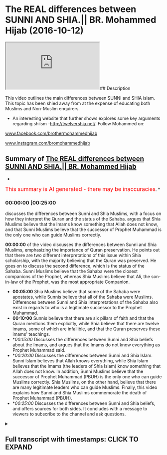 # The REAL differences between SUNNI AND SHIA.|| BR. Mohammed Hijab (2016-10-12)

<iframe loading='lazy' src='https://www.youtube.com/embed/zZx5B1P8IM8'></iframe>## Description

This video outlines the main differences between SUNNI and SHIA islam. This topic has been shied away from at the expense of educating both Muslims and Non-Muslim enquirers.

- An interesting website that further shows explores some key arguments regarding shiism -http://twelvershia.net/.
Follow Mohammed on:

www.facebook.com/brothermohammedhijab

www.instagram.com/bromohammedhijab

## Summary of [The REAL differences between SUNNI AND SHIA.|| BR. Mohammed Hijab](https://www.youtube.com/watch?v=zZx5B1P8IM8)


*

<span style="color:red; font-size:125%">This summary is AI generated - there may be inaccuracies</span>. [](/)*

### <a onclick="modifyYTiframeseektime('1500')">00:00:00 [00:25:00</a>

 discusses the differences between Sunni and Shia Muslims, with a focus on how they interpret the Quran and the status of the Sahaba.  argues that Shia Muslims believe that the Imams know something that Allah does not know, and that Sunni Muslims believe that the successor of Prophet Muhammad is the only one who can guide Muslims correctly.

**<a onclick="modifyYTiframeseektime('0')">00:00:00</a>** of the video discusses the differences between Sunni and Shia Muslims, emphasizing the importance of Quran preservation. He points out that there are two different interpretations of this issue within Shia scholarship, with the majority believing that the Quran was preserved. He goes on to discuss the second difference, which is the status of the Sahaba. Sunni Muslims believe that the Sahaba were the closest companions of the Prophet, whereas Shia Muslims believe that Ali, the son-in-law of the Prophet, was the most appropriate Companion.
* **<a onclick="modifyYTiframeseektime('300')">00:05:00</a>** Shia Muslims believe that some of the Sahaba were apostates, while Sunnis believe that all of the Sahaba were Muslims. Differences between Sunni and Shia interpretations of the Sahaba also exist in regards to who is a legitimate successor to the Prophet Muhammad.
* **<a onclick="modifyYTiframeseektime('600')">00:10:00</a>** Sunnis believe that there are six pillars of faith and that the Quran mentions them explicitly, while Shia believe that there are twelve imams, some of which are infallible, and that the Quran preserves these imams' teachings.
* **<a onclick="modifyYTiframeseektime('900')">00:15:00</a>* Discusses the differences between Sunni and Shia beliefs about the Imams, and argues that the Imams do not know everything as Prophet Muhammad said.
* **<a onclick="modifyYTiframeseektime('1200')">00:20:00</a>* Discusses the differences between Sunni and Shia Islam. Sunni Islam believes that Allah knows everything, while Shia Islam believes that the Imams (the leaders of Shia Islam) know something that Allah does not know. In addition, Sunni Muslims believe that the successor of Prophet Muhammad (PBUH) is the only one who can guide Muslims correctly. Shia Muslims, on the other hand, believe that there are many legitimate leaders who can guide Muslims. Finally, this video explains how Sunni and Shia Muslims commemorate the death of Prophet Muhammad (PBUH).
* **<a onclick="modifyYTiframeseektime('1500')">00:25:00</a>* Discusses the differences between Sunni and Shia beliefs, and offers sources for both sides. It concludes with a message to viewers to subscribe to the channel and ask questions.

<details><summary><h2>Full transcript with timestamps: CLICK TO EXPAND</h2></summary>

<a onclick="modifyYTiframeseektime('1)')">0:00:01 leaders feel so dirty<\/a>
<a onclick="modifyYTiframeseektime('6)')">0:00:06 easy what Jamie I thought miss Molloy<\/a>
<a onclick="modifyYTiframeseektime('12)')">0:00:12 r-rahman r-rahim<\/a>
<a onclick="modifyYTiframeseektime('14)')">0:00:14 today one will be talking about is I'm<\/a>
<a onclick="modifyYTiframeseektime('15)')">0:00:15 going to be talking about the<\/a>
<a onclick="modifyYTiframeseektime('16)')">0:00:16 differences between Sunnis and Shia and<\/a>
<a onclick="modifyYTiframeseektime('18)')">0:00:18 this is something which people need to<\/a>
<a onclick="modifyYTiframeseektime('20)')">0:00:20 know the educate about be informed about<\/a>
<a onclick="modifyYTiframeseektime('22)')">0:00:22 and also it's an important thing for the<\/a>
<a onclick="modifyYTiframeseektime('25)')">0:00:25 truth seeker to be able to have access<\/a>
<a onclick="modifyYTiframeseektime('27)')">0:00:27 to so without further ado do I'm going<\/a>
<a onclick="modifyYTiframeseektime('31)')">0:00:31 to talk about something that the Sunnis<\/a>
<a onclick="modifyYTiframeseektime('32)')">0:00:32 or other people from maybe a non-muslim<\/a>
<a onclick="modifyYTiframeseektime('35)')">0:00:35 perspective would think about when they<\/a>
<a onclick="modifyYTiframeseektime('37)')">0:00:37 think about yes or they think about as<\/a>
<a onclick="modifyYTiframeseektime('39)')">0:00:39 things like motor marriages may be<\/a>
<a onclick="modifyYTiframeseektime('41)')">0:00:41 temporary marriage<\/a>
<a onclick="modifyYTiframeseektime('43)')">0:00:43 Takia which is the ability for or the<\/a>
<a onclick="modifyYTiframeseektime('45)')">0:00:45 allowance for share to be able to lie<\/a>
<a onclick="modifyYTiframeseektime('47)')">0:00:47 any in sense situations and maybe<\/a>
<a onclick="modifyYTiframeseektime('50)')">0:00:50 potentially the damaja D de Maddie for<\/a>
<a onclick="modifyYTiframeseektime('54)')">0:00:54 the share is obviously different in<\/a>
<a onclick="modifyYTiframeseektime('55)')">0:00:55 character in description and the<\/a>
<a onclick="modifyYTiframeseektime('58)')">0:00:58 metaphor the Sunnis and potentially they<\/a>
<a onclick="modifyYTiframeseektime('62)')">0:01:02 might be acquainted with the fact that<\/a>
<a onclick="modifyYTiframeseektime('65)')">0:01:05 you know she has believed that Ali<\/a>
<a onclick="modifyYTiframeseektime('67)')">0:01:07 should have been the successor to the<\/a>
<a onclick="modifyYTiframeseektime('69)')">0:01:09 Prophet and Sunnis believe that the buck<\/a>
<a onclick="modifyYTiframeseektime('72)')">0:01:12 should have been a successful project<\/a>
<a onclick="modifyYTiframeseektime('73)')">0:01:13 when people think about the differences<\/a>
<a onclick="modifyYTiframeseektime('75)')">0:01:15 between Sunni and Shia these are the<\/a>
<a onclick="modifyYTiframeseektime('77)')">0:01:17 kind of things that come into or crop<\/a>
<a onclick="modifyYTiframeseektime('78)')">0:01:18 into your mind I want to say something<\/a>
<a onclick="modifyYTiframeseektime('81)')">0:01:21 to you guys I think these are not<\/a>
<a onclick="modifyYTiframeseektime('83)')">0:01:23 actually the primary differences between<\/a>
<a onclick="modifyYTiframeseektime('86)')">0:01:26 Sunni and Shiah the primary differences<\/a>
<a onclick="modifyYTiframeseektime('89)')">0:01:29 between Sunni and Shia I would say hola<\/a>
<a onclick="modifyYTiframeseektime('93)')">0:01:33 alum are three number one is the status<\/a>
<a onclick="modifyYTiframeseektime('97)')">0:01:37 of the Quran number two is the Sahaba<\/a>
<a onclick="modifyYTiframeseektime('102)')">0:01:42 and number three or the Companions the<\/a>
<a onclick="modifyYTiframeseektime('104)')">0:01:44 profitable through is Amana these are<\/a>
<a onclick="modifyYTiframeseektime('106)')">0:01:46 three things which I would say are the<\/a>
<a onclick="modifyYTiframeseektime('109)')">0:01:49 pillars of difference between Sunnis and<\/a>
<a onclick="modifyYTiframeseektime('111)')">0:01:51 Shia so I'm mentioning these things not<\/a>
<a onclick="modifyYTiframeseektime('114)')">0:01:54 to cause a fitna or corruption in the<\/a>
<a onclick="modifyYTiframeseektime('116)')">0:01:56 land or something like this I mention<\/a>
<a onclick="modifyYTiframeseektime('118)')">0:01:58 these things because it's the right of<\/a>
<a onclick="modifyYTiframeseektime('119)')">0:01:59 the consumer to understand these<\/a>
<a onclick="modifyYTiframeseektime('122)')">0:02:02 differences when conceptualizing Islam<\/a>
<a onclick="modifyYTiframeseektime('124)')">0:02:04 in general now the first thing we can<\/a>
<a onclick="modifyYTiframeseektime('127)')">0:02:07 talk about quickly is a Quran now the<\/a>
<a onclick="modifyYTiframeseektime('130)')">0:02:10 Quran clearly is Muslims believe send<\/a>
<a onclick="modifyYTiframeseektime('133)')">0:02:13 on top of mohammed by the angel gabriel<\/a>
<a onclick="modifyYTiframeseektime('135)')">0:02:15 etc but being honest here I have to be<\/a>
<a onclick="modifyYTiframeseektime('139)')">0:02:19 honest that when you look into the<\/a>
<a onclick="modifyYTiframeseektime('141)')">0:02:21 classical Shia scholarship it's very<\/a>
<a onclick="modifyYTiframeseektime('144)')">0:02:24 clear that there's a difference of<\/a>
<a onclick="modifyYTiframeseektime('145)')">0:02:25 opinion between the scholars in Shia and<\/a>
<a onclick="modifyYTiframeseektime('147)')">0:02:27 the shear school reform especially the<\/a>
<a onclick="modifyYTiframeseektime('150)')">0:02:30 12 she at school of thought as it<\/a>
<a onclick="modifyYTiframeseektime('152)')">0:02:32 relates to the preservation of the Quran<\/a>
<a onclick="modifyYTiframeseektime('154)')">0:02:34 so there are these who take the the<\/a>
<a onclick="modifyYTiframeseektime('157)')">0:02:37 Islamic position that darkness preserves<\/a>
<a onclick="modifyYTiframeseektime('159)')">0:02:39 its and under Prophet and the things<\/a>
<a onclick="modifyYTiframeseektime('161)')">0:02:41 that we've been reiterating and this on<\/a>
<a onclick="modifyYTiframeseektime('163)')">0:02:43 our channel so you can refer to it and<\/a>
<a onclick="modifyYTiframeseektime('164)')">0:02:44 those Shia who basically don't take this<\/a>
<a onclick="modifyYTiframeseektime('167)')">0:02:47 large position and this is in this<\/a>
<a onclick="modifyYTiframeseektime('170)')">0:02:50 scholarship and they don't basically<\/a>
<a onclick="modifyYTiframeseektime('171)')">0:02:51 believe it before honest preserved<\/a>
<a onclick="modifyYTiframeseektime('173)')">0:02:53 because they don't see that the Sahaba<\/a>
<a onclick="modifyYTiframeseektime('174)')">0:02:54 or the Companions have done a good job<\/a>
<a onclick="modifyYTiframeseektime('177)')">0:02:57 in preserving the Quran and of course<\/a>
<a onclick="modifyYTiframeseektime('180)')">0:03:00 some of the it's the classical scholars<\/a>
<a onclick="modifyYTiframeseektime('183)')">0:03:03 I can call them are people like a table<\/a>
<a onclick="modifyYTiframeseektime('185)')">0:03:05 row see who actually wrote a book called<\/a>
<a onclick="modifyYTiframeseektime('188)')">0:03:08 in translation the fossil clipper first<\/a>
<a onclick="modifyYTiframeseektime('192)')">0:03:12 of all Qatar basically the final say<\/a>
<a onclick="modifyYTiframeseektime('194)')">0:03:14 Fattah leaf kitab ruble are bad they<\/a>
<a onclick="modifyYTiframeseektime('198)')">0:03:18 envy in the lack of pro the corruption<\/a>
<a onclick="modifyYTiframeseektime('201)')">0:03:21 of the book of the lord of the Lord's<\/a>
<a onclick="modifyYTiframeseektime('203)')">0:03:23 which here means obviously Allah so this<\/a>
<a onclick="modifyYTiframeseektime('207)')">0:03:27 is one example<\/a>
<a onclick="modifyYTiframeseektime('208)')">0:03:28 Romanian in his book cash alisov he also<\/a>
<a onclick="modifyYTiframeseektime('213)')">0:03:33 mentions the fact in page 117 that the<\/a>
<a onclick="modifyYTiframeseektime('217)')">0:03:37 he believes that the Quran is not<\/a>
<a onclick="modifyYTiframeseektime('219)')">0:03:39 present however this shouldn't be said<\/a>
<a onclick="modifyYTiframeseektime('223)')">0:03:43 without also saying that there are other<\/a>
<a onclick="modifyYTiframeseektime('226)')">0:03:46 people like Ali kami one of the one of<\/a>
<a onclick="modifyYTiframeseektime('229)')">0:03:49 the air Kamel sorry Ally can read one of<\/a>
<a onclick="modifyYTiframeseektime('232)')">0:03:52 the shoe one of the Shia she you have<\/a>
<a onclick="modifyYTiframeseektime('235)')">0:03:55 said that the Quran is preserved so<\/a>
<a onclick="modifyYTiframeseektime('237)')">0:03:57 there are two different of repeater two<\/a>
<a onclick="modifyYTiframeseektime('240)')">0:04:00 kinds of opinions exist within she has<\/a>
<a onclick="modifyYTiframeseektime('242)')">0:04:02 clearly now those who have the opinion<\/a>
<a onclick="modifyYTiframeseektime('245)')">0:04:05 that Quran to preserve which I genuinely<\/a>
<a onclick="modifyYTiframeseektime('248)')">0:04:08 believe are the majority I genuinely<\/a>
<a onclick="modifyYTiframeseektime('251)')">0:04:11 believe I personally believe are the<\/a>
<a onclick="modifyYTiframeseektime('253)')">0:04:13 overwhelming majority but because I<\/a>
<a onclick="modifyYTiframeseektime('257)')">0:04:17 would love to believe that and I think<\/a>
<a onclick="modifyYTiframeseektime('259)')">0:04:19 that is true but it's very difficult to<\/a>
<a onclick="modifyYTiframeseektime('260)')">0:04:20 find out through sociological studies of<\/a>
<a onclick="modifyYTiframeseektime('263)')">0:04:23 mr. Ono<\/a>
<a onclick="modifyYTiframeseektime('264)')">0:04:24 those who do believe that<\/a>
<a onclick="modifyYTiframeseektime('266)')">0:04:26 and is preserved and the Quran is the<\/a>
<a onclick="modifyYTiframeseektime('268)')">0:04:28 word of Allah subhana Allah and this be<\/a>
<a onclick="modifyYTiframeseektime('270)')">0:04:30 sent down to mohammed salah salem which<\/a>
<a onclick="modifyYTiframeseektime('272)')">0:04:32 is the normative islamic position those<\/a>
<a onclick="modifyYTiframeseektime('275)')">0:04:35 who have that islamic position we can<\/a>
<a onclick="modifyYTiframeseektime('277)')">0:04:37 then talk about the second thing which<\/a>
<a onclick="modifyYTiframeseektime('280)')">0:04:40 we're going to segue into now it with a<\/a>
<a onclick="modifyYTiframeseektime('283)')">0:04:43 bit more conviction number two here<\/a>
<a onclick="modifyYTiframeseektime('285)')">0:04:45 which is what we said we're going to<\/a>
<a onclick="modifyYTiframeseektime('287)')">0:04:47 talk about in terms of the steps is the<\/a>
<a onclick="modifyYTiframeseektime('290)')">0:04:50 status of the Sahaba the Sahaba<\/a>
<a onclick="modifyYTiframeseektime('293)')">0:04:53 what is the sir what are who others have<\/a>
<a onclick="modifyYTiframeseektime('295)')">0:04:55 a Sahab are basically the Companions of<\/a>
<a onclick="modifyYTiframeseektime('297)')">0:04:57 the Prophet the Companions of the<\/a>
<a onclick="modifyYTiframeseektime('299)')">0:04:59 Prophet asahi V is a companion the<\/a>
<a onclick="modifyYTiframeseektime('302)')">0:05:02 Sahaba other companions endless Elohim<\/a>
<a onclick="modifyYTiframeseektime('306)')">0:05:06 are described as a hobby as someone who<\/a>
<a onclick="modifyYTiframeseektime('309)')">0:05:09 has met the Prophet Malachi and Nabi<\/a>
<a onclick="modifyYTiframeseektime('311)')">0:05:11 whoever has let the pro met the prophet<\/a>
<a onclick="modifyYTiframeseektime('313)')">0:05:13 and he's a what kind of walk me learn<\/a>
<a onclick="modifyYTiframeseektime('315)')">0:05:15 and he's a more he was a Muslim or she<\/a>
<a onclick="modifyYTiframeseektime('317)')">0:05:17 was a Muslim and were metal eidetic and<\/a>
<a onclick="modifyYTiframeseektime('320)')">0:05:20 then died upon this idea slam so as a<\/a>
<a onclick="modifyYTiframeseektime('324)')">0:05:24 hobby according to Islamic the Islamic<\/a>
<a onclick="modifyYTiframeseektime('326)')">0:05:26 tradition of the sorry the Anderson of<\/a>
<a onclick="modifyYTiframeseektime('327)')">0:05:27 Jamaat tradition is someone who's met<\/a>
<a onclick="modifyYTiframeseektime('330)')">0:05:30 the Prophet died upon Islam and there's<\/a>
<a onclick="modifyYTiframeseektime('331)')">0:05:31 nothing to show that he is not a Muslim<\/a>
<a onclick="modifyYTiframeseektime('333)')">0:05:33 now from a Sunni perspective the Sahaba<\/a>
<a onclick="modifyYTiframeseektime('338)')">0:05:38 are seen as the transmitters of the<\/a>
<a onclick="modifyYTiframeseektime('342)')">0:05:42 revelation by both the Quran and the<\/a>
<a onclick="modifyYTiframeseektime('344)')">0:05:44 Sunnah now if if we do take the Shia<\/a>
<a onclick="modifyYTiframeseektime('348)')">0:05:48 position which I'm going to outline in a<\/a>
<a onclick="modifyYTiframeseektime('350)')">0:05:50 second then we would if we take our<\/a>
<a onclick="modifyYTiframeseektime('353)')">0:05:53 skeptical extreme to its max we could<\/a>
<a onclick="modifyYTiframeseektime('356)')">0:05:56 actually say that the Quran would be<\/a>
<a onclick="modifyYTiframeseektime('358)')">0:05:58 corrupted by having said this what do<\/a>
<a onclick="modifyYTiframeseektime('362)')">0:06:02 the see a sec I mean if you look at<\/a>
<a onclick="modifyYTiframeseektime('364)')">0:06:04 Kathy which is the second most<\/a>
<a onclick="modifyYTiframeseektime('365)')">0:06:05 authoritative book or salute Kathy and<\/a>
<a onclick="modifyYTiframeseektime('368)')">0:06:08 it's actually three sections and Kathy<\/a>
<a onclick="modifyYTiframeseektime('370)')">0:06:10 is about 83 for this year or sulfur on<\/a>
<a onclick="modifyYTiframeseektime('374)')">0:06:14 cetera if you look at carefully which is<\/a>
<a onclick="modifyYTiframeseektime('376)')">0:06:16 the second most authoritative book for<\/a>
<a onclick="modifyYTiframeseektime('378)')">0:06:18 the four she ad you'll find that it says<\/a>
<a onclick="modifyYTiframeseektime('381)')">0:06:21 in caffeine and I'll put the references<\/a>
<a onclick="modifyYTiframeseektime('383)')">0:06:23 maybe in the description box that can<\/a>
<a onclick="modifyYTiframeseektime('387)')">0:06:27 basically the Companions of the Prophet<\/a>
<a onclick="modifyYTiframeseektime('390)')">0:06:30 were as hub rid their Aleph Alessa that<\/a>
<a onclick="modifyYTiframeseektime('394)')">0:06:34 they were apostates except for three and<\/a>
<a onclick="modifyYTiframeseektime('398)')">0:06:38 they mentioned who<\/a>
<a onclick="modifyYTiframeseektime('399)')">0:06:39 3r and they say it was mcdead and it was<\/a>
<a onclick="modifyYTiframeseektime('403)')">0:06:43 with a brother Valley<\/a>
<a onclick="modifyYTiframeseektime('405)')">0:06:45 and it was Samantha see these are the<\/a>
<a onclick="modifyYTiframeseektime('407)')">0:06:47 three companions which are not apostates<\/a>
<a onclick="modifyYTiframeseektime('410)')">0:06:50 according to the Shia tradition of<\/a>
<a onclick="modifyYTiframeseektime('412)')">0:06:52 course in addition to elevate who who<\/a>
<a onclick="modifyYTiframeseektime('416)')">0:06:56 are the compacted the family the<\/a>
<a onclick="modifyYTiframeseektime('417)')">0:06:57 immediate family of the Prophet who they<\/a>
<a onclick="modifyYTiframeseektime('420)')">0:07:00 would say is Hassan Hassan fathom etc<\/a>
<a onclick="modifyYTiframeseektime('422)')">0:07:02 now these are big differences here<\/a>
<a onclick="modifyYTiframeseektime('425)')">0:07:05 because once again if you concede that<\/a>
<a onclick="modifyYTiframeseektime('429)')">0:07:09 the Sahaba aquifer and this is exactly<\/a>
<a onclick="modifyYTiframeseektime('433)')">0:07:13 what one of the Shia scholar says in one<\/a>
<a onclick="modifyYTiframeseektime('435)')">0:07:15 of his books he actually wrote a book<\/a>
<a onclick="modifyYTiframeseektime('439)')">0:07:19 and he entitled one of the the chapters<\/a>
<a onclick="modifyYTiframeseektime('444)')">0:07:24 cough celesta or basically not only do<\/a>
<a onclick="modifyYTiframeseektime('452)')">0:07:32 we talk about the disbelief of the<\/a>
<a onclick="modifyYTiframeseektime('454)')">0:07:34 Sahaba in general but the she has make<\/a>
<a onclick="modifyYTiframeseektime('455)')">0:07:35 specific intentions specific takfeer or<\/a>
<a onclick="modifyYTiframeseektime('458)')">0:07:38 specific some she admits specific fears<\/a>
<a onclick="modifyYTiframeseektime('461)')">0:07:41 to walk Rahman Ali and I know gnarly<\/a>
<a onclick="modifyYTiframeseektime('464)')">0:07:44 robot arm on and off men<\/a>
<a onclick="modifyYTiframeseektime('468)')">0:07:48 they make specific tech fit to these<\/a>
<a onclick="modifyYTiframeseektime('469)')">0:07:49 three mean meaning that they say that<\/a>
<a onclick="modifyYTiframeseektime('471)')">0:07:51 these people are not Muslims because<\/a>
<a onclick="modifyYTiframeseektime('473)')">0:07:53 they use sub tally from his rightful<\/a>
<a onclick="modifyYTiframeseektime('476)')">0:07:56 right to have you know the successorship<\/a>
<a onclick="modifyYTiframeseektime('482)')">0:08:02 of the Prophet this is basically the<\/a>
<a onclick="modifyYTiframeseektime('486)')">0:08:06 Shia position so once again if you take<\/a>
<a onclick="modifyYTiframeseektime('488)')">0:08:08 this position you could fall into the<\/a>
<a onclick="modifyYTiframeseektime('490)')">0:08:10 the first category of people who denied<\/a>
<a onclick="modifyYTiframeseektime('493)')">0:08:13 the Quran preservation but in addition<\/a>
<a onclick="modifyYTiframeseektime('495)')">0:08:15 to that there are lots of the problems<\/a>
<a onclick="modifyYTiframeseektime('497)')">0:08:17 that for example if you look at the life<\/a>
<a onclick="modifyYTiframeseektime('499)')">0:08:19 of values near batalov he didn't come<\/a>
<a onclick="modifyYTiframeseektime('501)')">0:08:21 out and say to to to these three<\/a>
<a onclick="modifyYTiframeseektime('505)')">0:08:25 successes to a rock rock Alan robock arm<\/a>
<a onclick="modifyYTiframeseektime('509)')">0:08:29 up and off men that I believe you were<\/a>
<a onclick="modifyYTiframeseektime('512)')">0:08:32 cuckoo far and this is not in their<\/a>
<a onclick="modifyYTiframeseektime('514)')">0:08:34 screen in their books and neither is<\/a>
<a onclick="modifyYTiframeseektime('516)')">0:08:36 enables he doesn't I mean if you look<\/a>
<a onclick="modifyYTiframeseektime('519)')">0:08:39 carefully he actually praised behind<\/a>
<a onclick="modifyYTiframeseektime('521)')">0:08:41 those people and in Islam if you play<\/a>
<a onclick="modifyYTiframeseektime('523)')">0:08:43 behind the disbeliever your prayer is<\/a>
<a onclick="modifyYTiframeseektime('525)')">0:08:45 invalid in fact more than that he ali<\/a>
<a onclick="modifyYTiframeseektime('528)')">0:08:48 had two sons one of them he named he had<\/a>
<a onclick="modifyYTiframeseektime('531)')">0:08:51 more than two sons<\/a>
<a onclick="modifyYTiframeseektime('532)')">0:08:52 I mean two sons who he specifically<\/a>
<a onclick="modifyYTiframeseektime('534)')">0:08:54 named Abu Bakr and Armour<\/a>
<a onclick="modifyYTiframeseektime('538)')">0:08:58 in addition to that you know Ali had<\/a>
<a onclick="modifyYTiframeseektime('541)')">0:09:01 married his daughter to armor will hot<\/a>
<a onclick="modifyYTiframeseektime('544)')">0:09:04 tub or Mukul Phu so he married her off<\/a>
<a onclick="modifyYTiframeseektime('546)')">0:09:06 to this man and clearly if this was a<\/a>
<a onclick="modifyYTiframeseektime('550)')">0:09:10 disbeliever then it wouldn't be a<\/a>
<a onclick="modifyYTiframeseektime('553)')">0:09:13 legitimate marriage in Islam so this<\/a>
<a onclick="modifyYTiframeseektime('555)')">0:09:15 would mean that he's doing something in<\/a>
<a onclick="modifyYTiframeseektime('557)')">0:09:17 Islam which is considered basically<\/a>
<a onclick="modifyYTiframeseektime('560)')">0:09:20 allowing his daughter to do something<\/a>
<a onclick="modifyYTiframeseektime('563)')">0:09:23 which is completely how these are some<\/a>
<a onclick="modifyYTiframeseektime('566)')">0:09:26 things which Sunnis would reply say look<\/a>
<a onclick="modifyYTiframeseektime('567)')">0:09:27 this is what you're doing the issue with<\/a>
<a onclick="modifyYTiframeseektime('569)')">0:09:29 your thesis yeah or the thesis that the<\/a>
<a onclick="modifyYTiframeseektime('572)')">0:09:32 Sahaba are not basically Muslim but<\/a>
<a onclick="modifyYTiframeseektime('579)')">0:09:39 having said this also the Quran Mexico<\/a>
<a onclick="modifyYTiframeseektime('581)')">0:09:41 the Quran itself makes it a if we look<\/a>
<a onclick="modifyYTiframeseektime('584)')">0:09:44 at certain fan chapters amber forty a of<\/a>
<a onclick="modifyYTiframeseektime('586)')">0:09:46 the Quran a loss of her Lata himself he<\/a>
<a onclick="modifyYTiframeseektime('588)')">0:09:48 says Lockhart around Yolo and what we<\/a>
<a onclick="modifyYTiframeseektime('590)')">0:09:50 need a IDEO Bayona katate shardana well<\/a>
<a onclick="modifyYTiframeseektime('592)')">0:09:52 you know if equal over him well John I<\/a>
<a onclick="modifyYTiframeseektime('594)')">0:09:54 mean do need a deacon fat hankering they<\/a>
<a onclick="modifyYTiframeseektime('596)')">0:09:56 said that's so Allah has low he knows<\/a>
<a onclick="modifyYTiframeseektime('599)')">0:09:59 the Sydney would argue he knows that<\/a>
<a onclick="modifyYTiframeseektime('604)')">0:10:04 colada rowdy Allah sorry Allah is<\/a>
<a onclick="modifyYTiframeseektime('606)')">0:10:06 pleased with those people who have made<\/a>
<a onclick="modifyYTiframeseektime('608)')">0:10:08 by a to you under the tree may I means<\/a>
<a onclick="modifyYTiframeseektime('611)')">0:10:11 the Pledge of Allegiance and there's no<\/a>
<a onclick="modifyYTiframeseektime('613)')">0:10:13 difference of opinion that these<\/a>
<a onclick="modifyYTiframeseektime('614)')">0:10:14 individuals included off man and<\/a>
<a onclick="modifyYTiframeseektime('616)')">0:10:16 included included of Oakland and these<\/a>
<a onclick="modifyYTiframeseektime('620)')">0:10:20 big names that basically the Sunnis take<\/a>
<a onclick="modifyYTiframeseektime('623)')">0:10:23 as big names in the shares some of them<\/a>
<a onclick="modifyYTiframeseektime('625)')">0:10:25 I would say quite openly excommunicate<\/a>
<a onclick="modifyYTiframeseektime('628)')">0:10:28 from the faith altogether so if we look<\/a>
<a onclick="modifyYTiframeseektime('630)')">0:10:30 at the Quran the Quran makes it very<\/a>
<a onclick="modifyYTiframeseektime('632)')">0:10:32 clear and other verses like at the final<\/a>
<a onclick="modifyYTiframeseektime('634)')">0:10:34 verse of that very chapter chapter forty<\/a>
<a onclick="modifyYTiframeseektime('637)')">0:10:37 eight it says Muhammad Rasul Allah we're<\/a>
<a onclick="modifyYTiframeseektime('639)')">0:10:39 letting Amon Amarth<\/a>
<a onclick="modifyYTiframeseektime('640)')">0:10:40 wears you down a little far behind a<\/a>
<a onclick="modifyYTiframeseektime('641)')">0:10:41 better home and it continues the verses<\/a>
<a onclick="modifyYTiframeseektime('643)')">0:10:43 continue so it says that Prophet<\/a>
<a onclick="modifyYTiframeseektime('644)')">0:10:44 Muhammad is the soul of Allah so Allah<\/a>
<a onclick="modifyYTiframeseektime('646)')">0:10:46 and the ones who are bullied with him<\/a>
<a onclick="modifyYTiframeseektime('647)')">0:10:47 are basically a details of so many<\/a>
<a onclick="modifyYTiframeseektime('650)')">0:10:50 different things good traits would say<\/a>
<a onclick="modifyYTiframeseektime('653)')">0:10:53 of the Sahara now having said that<\/a>
<a onclick="modifyYTiframeseektime('657)')">0:10:57 having spoken about the second major<\/a>
<a onclick="modifyYTiframeseektime('658)')">0:10:58 difference I'll talk about about the<\/a>
<a onclick="modifyYTiframeseektime('660)')">0:11:00 third major difference the third major<\/a>
<a onclick="modifyYTiframeseektime('661)')">0:11:01 difference is and it's a very big one<\/a>
<a onclick="modifyYTiframeseektime('663)')">0:11:03 mmm now mmm<\/a>
<a onclick="modifyYTiframeseektime('665)')">0:11:05 if you look at the Islamic tradition<\/a>
<a onclick="modifyYTiframeseektime('667)')">0:11:07 yeah if you look at the Islamic<\/a>
<a onclick="modifyYTiframeseektime('669)')">0:11:09 tradition you'll find that Muslims all<\/a>
<a onclick="modifyYTiframeseektime('672)')">0:11:12 agree that there are six pillars of Eman<\/a>
<a onclick="modifyYTiframeseektime('676)')">0:11:16 there are five pillars of Islam six<\/a>
<a onclick="modifyYTiframeseektime('678)')">0:11:18 pillars of Eman and took them below<\/a>
<a onclick="modifyYTiframeseektime('680)')">0:11:20 Malaika too because we Rosalee William<\/a>
<a onclick="modifyYTiframeseektime('681)')">0:11:21 laughing we'll call the fella who shot<\/a>
<a onclick="modifyYTiframeseektime('683)')">0:11:23 that you believe in Allah and his<\/a>
<a onclick="modifyYTiframeseektime('684)')">0:11:24 messengers and his messengers etc etc<\/a>
<a onclick="modifyYTiframeseektime('687)')">0:11:27 etc there are six pillars of Eman which<\/a>
<a onclick="modifyYTiframeseektime('689)')">0:11:29 is faith now we would consider these six<\/a>
<a onclick="modifyYTiframeseektime('693)')">0:11:33 pillars of faith as they would say the<\/a>
<a onclick="modifyYTiframeseektime('694)')">0:11:34 pillars or the foundation of our creed<\/a>
<a onclick="modifyYTiframeseektime('699)')">0:11:39 or belief all Muslims would say she has<\/a>
<a onclick="modifyYTiframeseektime('703)')">0:11:43 now have in addition to this what they<\/a>
<a onclick="modifyYTiframeseektime('705)')">0:11:45 say is that we believe in Amana Amana is<\/a>
<a onclick="modifyYTiframeseektime('708)')">0:11:48 the idea that there are 12 mm mm means<\/a>
<a onclick="modifyYTiframeseektime('712)')">0:11:52 kind of linguistically means leaders or<\/a>
<a onclick="modifyYTiframeseektime('715)')">0:11:55 people to be followed that's all we must<\/a>
<a onclick="modifyYTiframeseektime('718)')">0:11:58 beginning with Ali ibn ABI Talib and<\/a>
<a onclick="modifyYTiframeseektime('720)')">0:12:00 ending with Muhammad has not asked any<\/a>
<a onclick="modifyYTiframeseektime('724)')">0:12:04 that all of these 12 imams are number<\/a>
<a onclick="modifyYTiframeseektime('727)')">0:12:07 one infallible that they incapable of<\/a>
<a onclick="modifyYTiframeseektime('729)')">0:12:09 making mistakes number two that they<\/a>
<a onclick="modifyYTiframeseektime('731)')">0:12:11 have all knowledge number three that<\/a>
<a onclick="modifyYTiframeseektime('733)')">0:12:13 they can some people say that they have<\/a>
<a onclick="modifyYTiframeseektime('735)')">0:12:15 control of the that rod even the atoms<\/a>
<a onclick="modifyYTiframeseektime('737)')">0:12:17 of creation they have control of it and<\/a>
<a onclick="modifyYTiframeseektime('740)')">0:12:20 so on and so forth so these twelve imams<\/a>
<a onclick="modifyYTiframeseektime('742)')">0:12:22 according to the shia are incredibly<\/a>
<a onclick="modifyYTiframeseektime('746)')">0:12:26 basically perfect they are perfect in<\/a>
<a onclick="modifyYTiframeseektime('749)')">0:12:29 every way shape and form and we have to<\/a>
<a onclick="modifyYTiframeseektime('754)')">0:12:34 follow them according to Shia in order<\/a>
<a onclick="modifyYTiframeseektime('756)')">0:12:36 to seek to get salvation in order to get<\/a>
<a onclick="modifyYTiframeseektime('759)')">0:12:39 salvation now the question that's<\/a>
<a onclick="modifyYTiframeseektime('761)')">0:12:41 suddenly supposed to she eyes now is if<\/a>
<a onclick="modifyYTiframeseektime('765)')">0:12:45 we look at the Quran from the beginning<\/a>
<a onclick="modifyYTiframeseektime('769)')">0:12:49 of the Quran to the end of the Quran we<\/a>
<a onclick="modifyYTiframeseektime('771)')">0:12:51 will we will find many mentions not just<\/a>
<a onclick="modifyYTiframeseektime('773)')">0:12:53 one mentioned but many mentions of all<\/a>
<a onclick="modifyYTiframeseektime('775)')">0:12:55 of the foundational elements of of<\/a>
<a onclick="modifyYTiframeseektime('777)')">0:12:57 leader or faith will find many mentions<\/a>
<a onclick="modifyYTiframeseektime('781)')">0:13:01 of like for example the day of judgment<\/a>
<a onclick="modifyYTiframeseektime('785)')">0:13:05 Allah this is all the things I've just<\/a>
<a onclick="modifyYTiframeseektime('786)')">0:13:06 mentioned the things which are the six<\/a>
<a onclick="modifyYTiframeseektime('788)')">0:13:08 pillars of you but when you try and do<\/a>
<a onclick="modifyYTiframeseektime('789)')">0:13:09 the same thing for Iman the question now<\/a>
<a onclick="modifyYTiframeseektime('793)')">0:13:13 is where does the Quran mentioned email<\/a>
<a onclick="modifyYTiframeseektime('794)')">0:13:14 from the beginning of it to the end of<\/a>
<a onclick="modifyYTiframeseektime('796)')">0:13:16 it<\/a>
<a onclick="modifyYTiframeseektime('796)')">0:13:16 now clearly those ancient probably<\/a>
<a onclick="modifyYTiframeseektime('799)')">0:13:19 hopefully they don't adjust the<\/a>
<a onclick="modifyYTiframeseektime('801)')">0:13:21 discipline yin is not present nowadays<\/a>
<a onclick="modifyYTiframeseektime('803)')">0:13:23 but these may be classical minded she<\/a>
<a onclick="modifyYTiframeseektime('806)')">0:13:26 has Orthodox she has or whatever you<\/a>
<a onclick="modifyYTiframeseektime('809)')">0:13:29 want to call them maybe I should call<\/a>
<a onclick="modifyYTiframeseektime('811)')">0:13:31 off the dogs maybe extremists<\/a>
<a onclick="modifyYTiframeseektime('813)')">0:13:33 she has they will save me with the Quran<\/a>
<a onclick="modifyYTiframeseektime('815)')">0:13:35 or preserved the original Quran had<\/a>
<a onclick="modifyYTiframeseektime('817)')">0:13:37 18,000 verses and you know<\/a>
<a onclick="modifyYTiframeseektime('820)')">0:13:40 therefore yeah those verses that talk<\/a>
<a onclick="modifyYTiframeseektime('823)')">0:13:43 about him and I've been lifted but for<\/a>
<a onclick="modifyYTiframeseektime('826)')">0:13:46 those she has who maintain that the<\/a>
<a onclick="modifyYTiframeseektime('829)')">0:13:49 Quran is preserved and that the Quran<\/a>
<a onclick="modifyYTiframeseektime('832)')">0:13:52 has not been changed which hopefully I<\/a>
<a onclick="modifyYTiframeseektime('834)')">0:13:54 will say is the majority the question<\/a>
<a onclick="modifyYTiframeseektime('836)')">0:13:56 now is how would they respond to the<\/a>
<a onclick="modifyYTiframeseektime('838)')">0:13:58 fact that Eman or the idea of the<\/a>
<a onclick="modifyYTiframeseektime('841)')">0:14:01 leadership of the twelve and it's not<\/a>
<a onclick="modifyYTiframeseektime('842)')">0:14:02 mentioned anywhere in the Quran in any<\/a>
<a onclick="modifyYTiframeseektime('844)')">0:14:04 explicit way at all and this is very<\/a>
<a onclick="modifyYTiframeseektime('846)')">0:14:06 very clear afford to see so this is a<\/a>
<a onclick="modifyYTiframeseektime('850)')">0:14:10 question that Sunnis have been<\/a>
<a onclick="modifyYTiframeseektime('851)')">0:14:11 historically posing - she adds forever a<\/a>
<a onclick="modifyYTiframeseektime('853)')">0:14:13 long time and she has have been<\/a>
<a onclick="modifyYTiframeseektime('855)')">0:14:15 grappling with it and you could say that<\/a>
<a onclick="modifyYTiframeseektime('857)')">0:14:17 they've been referencing somehow yet<\/a>
<a onclick="modifyYTiframeseektime('860)')">0:14:20 maybe a little Merida with some other<\/a>
<a onclick="modifyYTiframeseektime('863)')">0:14:23 places which have vague references or<\/a>
<a onclick="modifyYTiframeseektime('865)')">0:14:25 ambiguous references which are not clear<\/a>
<a onclick="modifyYTiframeseektime('868)')">0:14:28 and definitely don't mention any of the<\/a>
<a onclick="modifyYTiframeseektime('870)')">0:14:30 names of any of the 12 Imams beginning<\/a>
<a onclick="modifyYTiframeseektime('872)')">0:14:32 from Allium nebith all have been ending<\/a>
<a onclick="modifyYTiframeseektime('875)')">0:14:35 with muhammad even has an ascot even by<\/a>
<a onclick="modifyYTiframeseektime('878)')">0:14:38 the way in a book written by a Potosi<\/a>
<a onclick="modifyYTiframeseektime('881)')">0:14:41 who is one of the biggest shia scholars<\/a>
<a onclick="modifyYTiframeseektime('884)')">0:14:44 in this field he says that in page in<\/a>
<a onclick="modifyYTiframeseektime('887)')">0:14:47 the book allah hyper page number 74 he<\/a>
<a onclick="modifyYTiframeseektime('890)')">0:14:50 says that this man has a mascetti who's<\/a>
<a onclick="modifyYTiframeseektime('893)')">0:14:53 the eleventh he man didn't have any<\/a>
<a onclick="modifyYTiframeseektime('894)')">0:14:54 children anyways so there would be 11<\/a>
<a onclick="modifyYTiframeseektime('896)')">0:14:56 imams and this would possible problems<\/a>
<a onclick="modifyYTiframeseektime('899)')">0:14:59 if this if this is true before the fact<\/a>
<a onclick="modifyYTiframeseektime('901)')">0:15:01 that there are 12 and this is obviously<\/a>
<a onclick="modifyYTiframeseektime('904)')">0:15:04 a shock you Scott but having said this<\/a>
<a onclick="modifyYTiframeseektime('908)')">0:15:08 the question now would be where did the<\/a>
<a onclick="modifyYTiframeseektime('910)')">0:15:10 idea come from<\/a>
<a onclick="modifyYTiframeseektime('911)')">0:15:11 and remember if it didn't come from the<\/a>
<a onclick="modifyYTiframeseektime('914)')">0:15:14 Quran if it didn't come from the<\/a>
<a onclick="modifyYTiframeseektime('916)')">0:15:16 prophets himself the Salama if it don't<\/a>
<a onclick="modifyYTiframeseektime('919)')">0:15:19 come from so what are the alternate<\/a>
<a onclick="modifyYTiframeseektime('920)')">0:15:20 theories and there are some<\/a>
<a onclick="modifyYTiframeseektime('921)')">0:15:21 controversial theories other I'm not<\/a>
<a onclick="modifyYTiframeseektime('923)')">0:15:23 saying I subscribe to any one particular<\/a>
<a onclick="modifyYTiframeseektime('924)')">0:15:24 I'm saying I'll put them up there for<\/a>
<a onclick="modifyYTiframeseektime('926)')">0:15:26 education purposes and that one theory<\/a>
<a onclick="modifyYTiframeseektime('930)')">0:15:30 according to<\/a>
<a onclick="modifyYTiframeseektime('931)')">0:15:31 some people she ransom actually Shia<\/a>
<a onclick="modifyYTiframeseektime('935)')">0:15:35 Anson I know substantiate my claim is<\/a>
<a onclick="modifyYTiframeseektime('938)')">0:15:38 that the idea of email actually came<\/a>
<a onclick="modifyYTiframeseektime('940)')">0:15:40 from a human being called Abdul live in<\/a>
<a onclick="modifyYTiframeseektime('944)')">0:15:44 seven and I hope this yeah if you're<\/a>
<a onclick="modifyYTiframeseektime('946)')">0:15:46 watching this you know gonna switch off<\/a>
<a onclick="modifyYTiframeseektime('947)')">0:15:47 and get angry because I know you've had<\/a>
<a onclick="modifyYTiframeseektime('949)')">0:15:49 this family before okay I know you've<\/a>
<a onclick="modifyYTiframeseektime('951)')">0:15:51 heard this before I'm not trying to say<\/a>
<a onclick="modifyYTiframeseektime('952)')">0:15:52 that it's true or false I'm just saying<\/a>
<a onclick="modifyYTiframeseektime('954)')">0:15:54 it's an idea it's in the scholarly works<\/a>
<a onclick="modifyYTiframeseektime('956)')">0:15:56 of Shias and sooner<\/a>
<a onclick="modifyYTiframeseektime('957)')">0:15:57 for example Abdullah bin Sabah is being<\/a>
<a onclick="modifyYTiframeseektime('960)')">0:16:00 said by someone called open me who is a<\/a>
<a onclick="modifyYTiframeseektime('963)')">0:16:03 Shia scholar who wrote a book and and in<\/a>
<a onclick="modifyYTiframeseektime('968)')">0:16:08 that picture is called Philip a Shia and<\/a>
<a onclick="modifyYTiframeseektime('970)')">0:16:10 this book in page 32 of the book it says<\/a>
<a onclick="modifyYTiframeseektime('974)')">0:16:14 that he Abdullah bin Sabah is a woman of<\/a>
<a onclick="modifyYTiframeseektime('977)')">0:16:17 a homework ailment Shahidah he's the<\/a>
<a onclick="modifyYTiframeseektime('980)')">0:16:20 first person to testify be a befall did<\/a>
<a onclick="modifyYTiframeseektime('986)')">0:16:26 he member to highly alehissalaam what of<\/a>
<a onclick="modifyYTiframeseektime('989)')">0:16:29 the Hara el buro attack and there he he<\/a>
<a onclick="modifyYTiframeseektime('992)')">0:16:32 says that he is the food this is exactly<\/a>
<a onclick="modifyYTiframeseektime('994)')">0:16:34 what he says in page 32 he says that he<\/a>
<a onclick="modifyYTiframeseektime('998)')">0:16:38 I be abdullah bin sabah is the first<\/a>
<a onclick="modifyYTiframeseektime('1000)')">0:16:40 person to say that it's obligatory to<\/a>
<a onclick="modifyYTiframeseektime('1005)')">0:16:45 believe in the e mama and he uses<\/a>
<a onclick="modifyYTiframeseektime('1006)')">0:16:46 exactly the word email or valley and he<\/a>
<a onclick="modifyYTiframeseektime('1010)')">0:16:50 says allah he sir because he is a she<\/a>
<a onclick="modifyYTiframeseektime('1011)')">0:16:51 app and have been son is just the same<\/a>
<a onclick="modifyYTiframeseektime('1014)')">0:16:54 thing Ali Salim is not necessarily<\/a>
<a onclick="modifyYTiframeseektime('1016)')">0:16:56 something I'm attacking anyone on of<\/a>
<a onclick="modifyYTiframeseektime('1020)')">0:17:00 Hara el buro attack I mean he says that<\/a>
<a onclick="modifyYTiframeseektime('1023)')">0:17:03 and he is the first person to really<\/a>
<a onclick="modifyYTiframeseektime('1026)')">0:17:06 show animosity yeah against those who<\/a>
<a onclick="modifyYTiframeseektime('1030)')">0:17:10 people who he says are the enemies of<\/a>
<a onclick="modifyYTiframeseektime('1032)')">0:17:12 Ali who he's referring to obviously arm<\/a>
<a onclick="modifyYTiframeseektime('1035)')">0:17:15 honorable doctor etc so the there are<\/a>
<a onclick="modifyYTiframeseektime('1039)')">0:17:19 competing theories of how this idea of<\/a>
<a onclick="modifyYTiframeseektime('1042)')">0:17:22 Imam has actually entered the Islamic<\/a>
<a onclick="modifyYTiframeseektime('1045)')">0:17:25 framework or has entered the minds of<\/a>
<a onclick="modifyYTiframeseektime('1049)')">0:17:29 people who promote the idea and this is<\/a>
<a onclick="modifyYTiframeseektime('1053)')">0:17:33 one theory and certainly it's been<\/a>
<a onclick="modifyYTiframeseektime('1054)')">0:17:34 mentioned by Sunnis and Shia but there<\/a>
<a onclick="modifyYTiframeseektime('1058)')">0:17:38 are the theories and I'm not here to<\/a>
<a onclick="modifyYTiframeseektime('1061)')">0:17:41 make you have you know how complete<\/a>
<a onclick="modifyYTiframeseektime('1062)')">0:17:42 discussion about that but it's important<\/a>
<a onclick="modifyYTiframeseektime('1064)')">0:17:44 for us to know<\/a>
<a onclick="modifyYTiframeseektime('1065)')">0:17:45 not only the differences but perhaps<\/a>
<a onclick="modifyYTiframeseektime('1067)')">0:17:47 where the differences came from as well<\/a>
<a onclick="modifyYTiframeseektime('1070)')">0:17:50 one of the issues really what we've<\/a>
<a onclick="modifyYTiframeseektime('1073)')">0:17:53 talked about one issue which is that you<\/a>
<a onclick="modifyYTiframeseektime('1076)')">0:17:56 wouldn't be able to find a verse which<\/a>
<a onclick="modifyYTiframeseektime('1079)')">0:17:59 is unequivocal and unambiguous that<\/a>
<a onclick="modifyYTiframeseektime('1080)')">0:18:00 talks about the Imams in a certain way<\/a>
<a onclick="modifyYTiframeseektime('1083)')">0:18:03 and the other so that's one key issue<\/a>
<a onclick="modifyYTiframeseektime('1086)')">0:18:06 but another issue is really a credo if<\/a>
<a onclick="modifyYTiframeseektime('1089)')">0:18:09 we say that as many have said and I'll<\/a>
<a onclick="modifyYTiframeseektime('1091)')">0:18:11 put some references in the description<\/a>
<a onclick="modifyYTiframeseektime('1092)')">0:18:12 box for those who really wanted to<\/a>
<a onclick="modifyYTiframeseektime('1094)')">0:18:14 research that the amount for example<\/a>
<a onclick="modifyYTiframeseektime('1097)')">0:18:17 knows everything if we say that the<\/a>
<a onclick="modifyYTiframeseektime('1100)')">0:18:20 Imams know everything they know<\/a>
<a onclick="modifyYTiframeseektime('1102)')">0:18:22 everything<\/a>
<a onclick="modifyYTiframeseektime('1102)')">0:18:22 this is welcome any says this is what<\/a>
<a onclick="modifyYTiframeseektime('1104)')">0:18:24 many of the scholars classical and<\/a>
<a onclick="modifyYTiframeseektime('1106)')">0:18:26 contemporary have said about the amounts<\/a>
<a onclick="modifyYTiframeseektime('1107)')">0:18:27 they know everything if this is the case<\/a>
<a onclick="modifyYTiframeseektime('1110)')">0:18:30 and some sunnis have argued if this is<\/a>
<a onclick="modifyYTiframeseektime('1113)')">0:18:33 the case that you're saying that the<\/a>
<a onclick="modifyYTiframeseektime('1114)')">0:18:34 imams know everything then would that<\/a>
<a onclick="modifyYTiframeseektime('1118)')">0:18:38 suggest that they are more knowledge in<\/a>
<a onclick="modifyYTiframeseektime('1120)')">0:18:40 the Prophet Mohammed said I'll say no in<\/a>
<a onclick="modifyYTiframeseektime('1121)')">0:18:41 fact the Prophet Mohammed knows<\/a>
<a onclick="modifyYTiframeseektime('1122)')">0:18:42 everything as well say okay fine let's<\/a>
<a onclick="modifyYTiframeseektime('1126)')">0:18:46 take this and let's put it to the<\/a>
<a onclick="modifyYTiframeseektime('1127)')">0:18:47 standard of the Koran you see the Quran<\/a>
<a onclick="modifyYTiframeseektime('1130)')">0:18:50 in Chapter number 46 verse number 8 it<\/a>
<a onclick="modifyYTiframeseektime('1132)')">0:18:52 says to the Prophet Muhammad a lost<\/a>
<a onclick="modifyYTiframeseektime('1134)')">0:18:54 pantera he says cool murkland<\/a>
<a onclick="modifyYTiframeseektime('1136)')">0:18:56 cool Malcolm tuba diamond little city<\/a>
<a onclick="modifyYTiframeseektime('1138)')">0:18:58 welcome to edit email file be well<\/a>
<a onclick="modifyYTiframeseektime('1140)')">0:19:00 epical he says to the Prophet Muhammad<\/a>
<a onclick="modifyYTiframeseektime('1144)')">0:19:04 say I'm not an innovation of the<\/a>
<a onclick="modifyYTiframeseektime('1146)')">0:19:06 prophets I'm not something new looking<\/a>
<a onclick="modifyYTiframeseektime('1147)')">0:19:07 with a new message and that I was gonna<\/a>
<a onclick="modifyYTiframeseektime('1150)')">0:19:10 happen to me and Donald's gonna happen<\/a>
<a onclick="modifyYTiframeseektime('1151)')">0:19:11 to you so he said I don't know something<\/a>
<a onclick="modifyYTiframeseektime('1155)')">0:19:15 yeah so the Prophet Muhammad has been<\/a>
<a onclick="modifyYTiframeseektime('1158)')">0:19:18 told I don't know something in other<\/a>
<a onclick="modifyYTiframeseektime('1159)')">0:19:19 words if you're saying they know<\/a>
<a onclick="modifyYTiframeseektime('1161)')">0:19:21 everything how comes under the Prophet<\/a>
<a onclick="modifyYTiframeseektime('1162)')">0:19:22 Muhammad is not exempt from this<\/a>
<a onclick="modifyYTiframeseektime('1163)')">0:19:23 knowledge of everything that how comes<\/a>
<a onclick="modifyYTiframeseektime('1165)')">0:19:25 in the Quran it says that he doesn't<\/a>
<a onclick="modifyYTiframeseektime('1168)')">0:19:28 know certain things yes alone I can t<\/a>
<a onclick="modifyYTiframeseektime('1170)')">0:19:30 say ITA animal so happy madam in the<\/a>
<a onclick="modifyYTiframeseektime('1172)')">0:19:32 Quran for example chapter 79 the Quran<\/a>
<a onclick="modifyYTiframeseektime('1174)')">0:19:34 the last couple of verses are lost panel<\/a>
<a onclick="modifyYTiframeseektime('1177)')">0:19:37 terraces they ask you about the hour one<\/a>
<a onclick="modifyYTiframeseektime('1179)')">0:19:39 will it be pegged say who are you who<\/a>
<a onclick="modifyYTiframeseektime('1182)')">0:19:42 are you<\/a>
<a onclick="modifyYTiframeseektime('1183)')">0:19:43 or Prophet Muhammad SAW said enough to<\/a>
<a onclick="modifyYTiframeseektime('1186)')">0:19:46 know this kind of information and this<\/a>
<a onclick="modifyYTiframeseektime('1188)')">0:19:48 thing is mentioned lots of things or may<\/a>
<a onclick="modifyYTiframeseektime('1190)')">0:19:50 I live now who shadow my neighbor<\/a>
<a onclick="modifyYTiframeseektime('1192)')">0:19:52 well I am Barilla it says that we<\/a>
<a onclick="modifyYTiframeseektime('1195)')">0:19:55 haven't taught him share which means<\/a>
<a onclick="modifyYTiframeseektime('1197)')">0:19:57 Audrey so<\/a>
<a onclick="modifyYTiframeseektime('1198)')">0:19:58 there's lots of things the prophet<\/a>
<a onclick="modifyYTiframeseektime('1199)')">0:19:59 doesn't know here we're not saying the<\/a>
<a onclick="modifyYTiframeseektime('1201)')">0:20:01 Prophet Muhammad SAS Allah that's the<\/a>
<a onclick="modifyYTiframeseektime('1203)')">0:20:03 normative position knows everything and<\/a>
<a onclick="modifyYTiframeseektime('1204)')">0:20:04 if we did would be we'd have real<\/a>
<a onclick="modifyYTiframeseektime('1206)')">0:20:06 trouble justifying that position in the<\/a>
<a onclick="modifyYTiframeseektime('1210)')">0:20:10 light of the verses of the Quran but the<\/a>
<a onclick="modifyYTiframeseektime('1213)')">0:20:13 question would then remain another<\/a>
<a onclick="modifyYTiframeseektime('1215)')">0:20:15 question would remain if we're saying<\/a>
<a onclick="modifyYTiframeseektime('1217)')">0:20:17 that the Imams know everything and that<\/a>
<a onclick="modifyYTiframeseektime('1219)')">0:20:19 Allah knows everything then does that<\/a>
<a onclick="modifyYTiframeseektime('1224)')">0:20:24 mean that the Imams have the same<\/a>
<a onclick="modifyYTiframeseektime('1225)')">0:20:25 knowledge is Allah<\/a>
<a onclick="modifyYTiframeseektime('1226)')">0:20:26 oh no this is another argument that that<\/a>
<a onclick="modifyYTiframeseektime('1229)')">0:20:29 Sunnis before if you say that Allah<\/a>
<a onclick="modifyYTiframeseektime('1232)')">0:20:32 knows everything because there's nothing<\/a>
<a onclick="modifyYTiframeseektime('1233)')">0:20:33 more than everything to know and that<\/a>
<a onclick="modifyYTiframeseektime('1235)')">0:20:35 the Amman know everything that would<\/a>
<a onclick="modifyYTiframeseektime('1237)')">0:20:37 suggest that the Imams and Allah had the<\/a>
<a onclick="modifyYTiframeseektime('1239)')">0:20:39 same College now the Shia does have a<\/a>
<a onclick="modifyYTiframeseektime('1241)')">0:20:41 counter to this just to be clear and rub<\/a>
<a onclick="modifyYTiframeseektime('1243)')">0:20:43 this in education video I know it's a<\/a>
<a onclick="modifyYTiframeseektime('1245)')">0:20:45 very biased one but obviously I'm<\/a>
<a onclick="modifyYTiframeseektime('1246)')">0:20:46 suddenly so I'm going to be very but the<\/a>
<a onclick="modifyYTiframeseektime('1248)')">0:20:48 truth is guys I'll be honest with you<\/a>
<a onclick="modifyYTiframeseektime('1250)')">0:20:50 bias is always going to be a part of<\/a>
<a onclick="modifyYTiframeseektime('1251)')">0:20:51 discussion yeah I'm not gonna lie to you<\/a>
<a onclick="modifyYTiframeseektime('1254)')">0:20:54 here and say I'm not biased I'm biased<\/a>
<a onclick="modifyYTiframeseektime('1255)')">0:20:55 right but why it doesn't mean that it's<\/a>
<a onclick="modifyYTiframeseektime('1258)')">0:20:58 not going to be true why I say because<\/a>
<a onclick="modifyYTiframeseektime('1260)')">0:21:00 you can have a bias which is true the<\/a>
<a onclick="modifyYTiframeseektime('1262)')">0:21:02 point is if we say that Allah knows<\/a>
<a onclick="modifyYTiframeseektime('1267)')">0:21:07 everything and that the amounts know<\/a>
<a onclick="modifyYTiframeseektime('1268)')">0:21:08 everything that would suggest that they<\/a>
<a onclick="modifyYTiframeseektime('1270)')">0:21:10 have the same knowledge<\/a>
<a onclick="modifyYTiframeseektime('1271)')">0:21:11 okay now this Shia would come around and<\/a>
<a onclick="modifyYTiframeseektime('1274)')">0:21:14 say look actually that's not true<\/a>
<a onclick="modifyYTiframeseektime('1276)')">0:21:16 your conceptualising incorrectly say why<\/a>
<a onclick="modifyYTiframeseektime('1278)')">0:21:18 there's a reason why is because if<\/a>
<a onclick="modifyYTiframeseektime('1282)')">0:21:22 actually there's something that the<\/a>
<a onclick="modifyYTiframeseektime('1284)')">0:21:24 allah has that the imams don't have<\/a>
<a onclick="modifyYTiframeseektime('1286)')">0:21:26 which is y equals somebody you know call<\/a>
<a onclick="modifyYTiframeseektime('1290)')">0:21:30 allah i had the love the long summer<\/a>
<a onclick="modifyYTiframeseektime('1292)')">0:21:32 summit means that everything relies upon<\/a>
<a onclick="modifyYTiframeseektime('1294)')">0:21:34 allah and allah doesn't rely upon anyone<\/a>
<a onclick="modifyYTiframeseektime('1296)')">0:21:36 whereas the imams all rely upon Allah<\/a>
<a onclick="modifyYTiframeseektime('1298)')">0:21:38 and Allah does not rely upon the emails<\/a>
<a onclick="modifyYTiframeseektime('1301)')">0:21:41 that's why they say they said this is a<\/a>
<a onclick="modifyYTiframeseektime('1302)')">0:21:42 clear difference this is what<\/a>
<a onclick="modifyYTiframeseektime('1304)')">0:21:44 differentiates the emails from the<\/a>
<a onclick="modifyYTiframeseektime('1305)')">0:21:45 Prophet Muhammad from the e Maps say<\/a>
<a onclick="modifyYTiframeseektime('1308)')">0:21:48 fine but that does not negate the shout<\/a>
<a onclick="modifyYTiframeseektime('1312)')">0:21:52 then I listen you would then argue the<\/a>
<a onclick="modifyYTiframeseektime('1314)')">0:21:54 fact that you are saying that they have<\/a>
<a onclick="modifyYTiframeseektime('1315)')">0:21:55 the same knowledge just just because one<\/a>
<a onclick="modifyYTiframeseektime('1319)')">0:21:59 is more light than the other or one is<\/a>
<a onclick="modifyYTiframeseektime('1321)')">0:22:01 relying on the other than the others not<\/a>
<a onclick="modifyYTiframeseektime('1323)')">0:22:03 relying on one does it mean that they<\/a>
<a onclick="modifyYTiframeseektime('1324)')">0:22:04 don't have the same knowledge if you<\/a>
<a onclick="modifyYTiframeseektime('1325)')">0:22:05 subscribe to this belief so this is the<\/a>
<a onclick="modifyYTiframeseektime('1328)')">0:22:08 kind of discussion you'll find between<\/a>
<a onclick="modifyYTiframeseektime('1330)')">0:22:10 Sunni and Shia this is the tradition<\/a>
<a onclick="modifyYTiframeseektime('1332)')">0:22:12 discussion that's been going on for many<\/a>
<a onclick="modifyYTiframeseektime('1333)')">0:22:13 many hundreds of thousand years now<\/a>
<a onclick="modifyYTiframeseektime('1336)')">0:22:16 thousand four hundred years or thousand<\/a>
<a onclick="modifyYTiframeseektime('1337)')">0:22:17 three hundred whatever it is yes and and<\/a>
<a onclick="modifyYTiframeseektime('1340)')">0:22:20 it's important for us as consumers of<\/a>
<a onclick="modifyYTiframeseektime('1343)')">0:22:23 the truth to have an understanding of<\/a>
<a onclick="modifyYTiframeseektime('1345)')">0:22:25 that and because it is the occasion of<\/a>
<a onclick="modifyYTiframeseektime('1348)')">0:22:28 Ashura today is basically the tenth day<\/a>
<a onclick="modifyYTiframeseektime('1351)')">0:22:31 of Muharram unless this video has been<\/a>
<a onclick="modifyYTiframeseektime('1353)')">0:22:33 recorded or you're watching it some<\/a>
<a onclick="modifyYTiframeseektime('1354)')">0:22:34 other time which is very very possible<\/a>
<a onclick="modifyYTiframeseektime('1356)')">0:22:36 but it's the tenth day of Muharram<\/a>
<a onclick="modifyYTiframeseektime('1359)')">0:22:39 Joshua and so on this occasion I thought<\/a>
<a onclick="modifyYTiframeseektime('1362)')">0:22:42 I would make it elucidate on the<\/a>
<a onclick="modifyYTiframeseektime('1363)')">0:22:43 differences between so people do not<\/a>
<a onclick="modifyYTiframeseektime('1367)')">0:22:47 understand like you know understand what<\/a>
<a onclick="modifyYTiframeseektime('1368)')">0:22:48 is exactly the main what what is<\/a>
<a onclick="modifyYTiframeseektime('1371)')">0:22:51 differentiating is it really the fact<\/a>
<a onclick="modifyYTiframeseektime('1372)')">0:22:52 that it was only the successor of the<\/a>
<a onclick="modifyYTiframeseektime('1373)')">0:22:53 professor it's not that it isn't that<\/a>
<a onclick="modifyYTiframeseektime('1376)')">0:22:56 these are the main differences between<\/a>
<a onclick="modifyYTiframeseektime('1378)')">0:22:58 Sunni and Shiah and I want to add just<\/a>
<a onclick="modifyYTiframeseektime('1381)')">0:23:01 one more thing before and end since it<\/a>
<a onclick="modifyYTiframeseektime('1383)')">0:23:03 is the since it is basically actual rot<\/a>
<a onclick="modifyYTiframeseektime('1386)')">0:23:06 and stuff like that some of my ask what<\/a>
<a onclick="modifyYTiframeseektime('1389)')">0:23:09 is a Shura as a suddenly what you're<\/a>
<a onclick="modifyYTiframeseektime('1391)')">0:23:11 meant to do is fast fasting natural are<\/a>
<a onclick="modifyYTiframeseektime('1393)')">0:23:13 it cleanses your sins for the previous<\/a>
<a onclick="modifyYTiframeseektime('1396)')">0:23:16 of the etc there's lots of good things<\/a>
<a onclick="modifyYTiframeseektime('1397)')">0:23:17 for you for the Shia is clear that I<\/a>
<a onclick="modifyYTiframeseektime('1401)')">0:23:21 think there is evidence historical<\/a>
<a onclick="modifyYTiframeseektime('1402)')">0:23:22 evidence that basically saying he died<\/a>
<a onclick="modifyYTiframeseektime('1405)')">0:23:25 in a genre on this day and so they they<\/a>
<a onclick="modifyYTiframeseektime('1408)')">0:23:28 what they're doing when they cut<\/a>
<a onclick="modifyYTiframeseektime('1409)')">0:23:29 themselves and just to be clear to the<\/a>
<a onclick="modifyYTiframeseektime('1411)')">0:23:31 people is that she has in particular are<\/a>
<a onclick="modifyYTiframeseektime('1413)')">0:23:33 mourning the death of how same or they<\/a>
<a onclick="modifyYTiframeseektime('1417)')">0:23:37 believe that this is a martyrdom that<\/a>
<a onclick="modifyYTiframeseektime('1418)')">0:23:38 deserves to be a Monde but the question<\/a>
<a onclick="modifyYTiframeseektime('1421)')">0:23:41 would then remain who is the ones who<\/a>
<a onclick="modifyYTiframeseektime('1423)')">0:23:43 are the ones who killed and for sane and<\/a>
<a onclick="modifyYTiframeseektime('1426)')">0:23:46 I want to just read a couple of things<\/a>
<a onclick="modifyYTiframeseektime('1428)')">0:23:48 here because I think it is an<\/a>
<a onclick="modifyYTiframeseektime('1430)')">0:23:50 interesting thing I'm not saying this<\/a>
<a onclick="modifyYTiframeseektime('1431)')">0:23:51 again once against me polemical I'm just<\/a>
<a onclick="modifyYTiframeseektime('1433)')">0:23:53 saying this because it's something I've<\/a>
<a onclick="modifyYTiframeseektime('1435)')">0:23:55 come across and Moussaoui is one of the<\/a>
<a onclick="modifyYTiframeseektime('1438)')">0:23:58 share scholars and he says we'll have<\/a>
<a onclick="modifyYTiframeseektime('1440)')">0:24:00 the Hindu so see and he mentions a<\/a>
<a onclick="modifyYTiframeseektime('1441)')">0:24:01 couple of verses some verses and sorry<\/a>
<a onclick="modifyYTiframeseektime('1444)')">0:24:04 some Arthur Samadhi then says were<\/a>
<a onclick="modifyYTiframeseektime('1447)')">0:24:07 heading in the sauce to be in a moment<\/a>
<a onclick="modifyYTiframeseektime('1449)')">0:24:09 home but a little Husein haka theone in<\/a>
<a onclick="modifyYTiframeseektime('1452)')">0:24:12 home Shia to who a edge daytona valley<\/a>
<a onclick="modifyYTiframeseektime('1455)')">0:24:15 mother<\/a>
<a onclick="modifyYTiframeseektime('1456)')">0:24:16 Nahum Mill Arizona and Missoula he says<\/a>
<a onclick="modifyYTiframeseektime('1459)')">0:24:19 that certainly these evidences with<\/a>
<a onclick="modifyYTiframeseektime('1461)')">0:24:21 these things show to us<\/a>
<a onclick="modifyYTiframeseektime('1464)')">0:24:24 who are the the true killers of Hossein<\/a>
<a onclick="modifyYTiframeseektime('1468)')">0:24:28 and he says that it was our grandfather<\/a>
<a onclick="modifyYTiframeseektime('1471)')">0:24:31 or go smoke refer our grandfathers or<\/a>
<a onclick="modifyYTiframeseektime('1474)')">0:24:34 our forefathers yeah so there's no<\/a>
<a onclick="modifyYTiframeseektime('1476)')">0:24:36 reason to to to basically blame man so<\/a>
<a onclick="modifyYTiframeseektime('1481)')">0:24:41 no the Zuni people for that and he said<\/a>
<a onclick="modifyYTiframeseektime('1484)')">0:24:44 and someone else his name as a same<\/a>
<a onclick="modifyYTiframeseektime('1485)')">0:24:45 awesome I mean he says by am saying line<\/a>
<a onclick="modifyYTiframeseektime('1489)')">0:24:49 rock a Sharona elfin brother will be<\/a>
<a onclick="modifyYTiframeseektime('1493)')">0:24:53 maharaja la la la jolla you buy a way<\/a>
<a onclick="modifyYTiframeseektime('1497)')">0:24:57 after him Fionna pima cotton and this is<\/a>
<a onclick="modifyYTiframeseektime('1501)')">0:25:01 in book called again a Shia help is<\/a>
<a onclick="modifyYTiframeseektime('1505)')">0:25:05 Manohar the first just and the page no<\/a>
<a onclick="modifyYTiframeseektime('1510)')">0:25:10 matter history so the point is there's a<\/a>
<a onclick="modifyYTiframeseektime('1514)')">0:25:14 question of who killed him then this is<\/a>
<a onclick="modifyYTiframeseektime('1515)')">0:25:15 one ongoing debate I'm just giving you<\/a>
<a onclick="modifyYTiframeseektime('1517)')">0:25:17 two sources just to give you a taste of<\/a>
<a onclick="modifyYTiframeseektime('1519)')">0:25:19 some competing opinions within she a<\/a>
<a onclick="modifyYTiframeseektime('1522)')">0:25:22 school of thought as to who killed<\/a>
<a onclick="modifyYTiframeseektime('1525)')">0:25:25 saying the point is he he was martyred<\/a>
<a onclick="modifyYTiframeseektime('1527)')">0:25:27 we believe and the thing is I don't want<\/a>
<a onclick="modifyYTiframeseektime('1529)')">0:25:29 anyone to think in their mind that<\/a>
<a onclick="modifyYTiframeseektime('1531)')">0:25:31 Sunnis don't love a debate as long as<\/a>
<a onclick="modifyYTiframeseektime('1534)')">0:25:34 the thing is we have a positive you have<\/a>
<a onclick="modifyYTiframeseektime('1538)')">0:25:38 a beautiful love for elevator for Ali<\/a>
<a onclick="modifyYTiframeseektime('1541)')">0:25:41 has somehow sane and all of we have<\/a>
<a onclick="modifyYTiframeseektime('1545)')">0:25:45 tremendous respect for their i'ma even<\/a>
<a onclick="modifyYTiframeseektime('1547)')">0:25:47 that they refer to because there was<\/a>
<a onclick="modifyYTiframeseektime('1548)')">0:25:48 talk some of our circle character except<\/a>
<a onclick="modifyYTiframeseektime('1550)')">0:25:50 for obviously something that I've just<\/a>
<a onclick="modifyYTiframeseektime('1551)')">0:25:51 mentioned or not some of them are not<\/a>
<a onclick="modifyYTiframeseektime('1553)')">0:25:53 historical characters but some of them<\/a>
<a onclick="modifyYTiframeseektime('1554)')">0:25:54 are historical characters like a Jaffa<\/a>
<a onclick="modifyYTiframeseektime('1555)')">0:25:55 Sadiq we believe that we are attitude<\/a>
<a onclick="modifyYTiframeseektime('1558)')">0:25:58 towards their members of that ever<\/a>
<a onclick="modifyYTiframeseektime('1559)')">0:25:59 positive we think that these were<\/a>
<a onclick="modifyYTiframeseektime('1560)')">0:26:00 knowledgeable human beings but we don't<\/a>
<a onclick="modifyYTiframeseektime('1561)')">0:26:01 believe that those Imams ever claimed<\/a>
<a onclick="modifyYTiframeseektime('1563)')">0:26:03 infallibility or in divine or<\/a>
<a onclick="modifyYTiframeseektime('1566)')">0:26:06 supernatural metaphysical kind of thing<\/a>
<a onclick="modifyYTiframeseektime('1571)')">0:26:11 any traits watching news with that I do<\/a>
<a onclick="modifyYTiframeseektime('1576)')">0:26:16 conclude and I hope that you're going to<\/a>
<a onclick="modifyYTiframeseektime('1577)')">0:26:17 subscribe and I hope that you're going<\/a>
<a onclick="modifyYTiframeseektime('1579)')">0:26:19 to listen if any shy wants to get in<\/a>
<a onclick="modifyYTiframeseektime('1581)')">0:26:21 contact with me to ask me questions you<\/a>
<a onclick="modifyYTiframeseektime('1583)')">0:26:23 can Facebook me because I don't mind<\/a>
<a onclick="modifyYTiframeseektime('1587)')">0:26:27 answering messengers from anyone and<\/a>
<a onclick="modifyYTiframeseektime('1589)')">0:26:29 this is not just a Christian Jewish any<\/a>
<a onclick="modifyYTiframeseektime('1592)')">0:26:32 human being wants to get in contact with<\/a>
<a onclick="modifyYTiframeseektime('1594)')">0:26:34 us you can message us on Facebook my<\/a>
<a onclick="modifyYTiframeseektime('1596)')">0:26:36 things on top of the<\/a>
<a onclick="modifyYTiframeseektime('1597)')">0:26:37 on my channel self-education you can<\/a>
<a onclick="modifyYTiframeseektime('1600)')">0:26:40 come on and message me channel I'll be<\/a>
<a onclick="modifyYTiframeseektime('1601)')">0:26:41 very happy to answer any of your<\/a>
<a onclick="modifyYTiframeseektime('1603)')">0:26:43 questions and I hope you haven't<\/a>
<a onclick="modifyYTiframeseektime('1605)')">0:26:45 offended anybody I just genuinely did<\/a>
<a onclick="modifyYTiframeseektime('1607)')">0:26:47 this because I thought there was a need<\/a>
<a onclick="modifyYTiframeseektime('1609)')">0:26:49 to educate people I wanted to bring<\/a>
<a onclick="modifyYTiframeseektime('1614)')">0:26:54 maybe a more specialist person in she<\/a>
<a onclick="modifyYTiframeseektime('1616)')">0:26:56 Azzam to talk about this but then I've<\/a>
<a onclick="modifyYTiframeseektime('1621)')">0:27:01 gotten content with a few of them and<\/a>
<a onclick="modifyYTiframeseektime('1623)')">0:27:03 told them daily client but Allah Allah<\/a>
<a onclick="modifyYTiframeseektime('1626)')">0:27:06 Allen he maybe this is going to be<\/a>
<a onclick="modifyYTiframeseektime('1630)')">0:27:10 beneficial to you guys and hopefully<\/a>
<a onclick="modifyYTiframeseektime('1632)')">0:27:12 I'll see you soon<\/a>
</details>